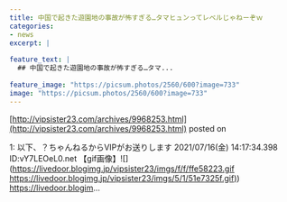```yaml
---
title: 中国で起きた遊園地の事故が怖すぎる…タマヒュンってレベルじゃねーぞｗ
categories:
- news
excerpt: |
  
feature_text: |
  ## 中国で起きた遊園地の事故が怖すぎる…タマ...
  
feature_image: "https://picsum.photos/2560/600?image=733"
image: "https://picsum.photos/2560/600?image=733"
---
```


[http://vipsister23.com/archives/9968253.html](http://vipsister23.com/archives/9968253.html)
posted on 

<!--more-->

1: 以下、？ちゃんねるからVIPがお送りします 2021/07/16(金) 14:17:34.398 ID:vY7LEOeL0.net 【gif画像】![](https://livedoor.blogimg.jp/vipsister23/imgs/f/f/ffe58223.gif [https://livedoor.blogimg.jp/vipsister23/imgs/5/1/51e7325f.gif)](https://livedoor.blogimg.jp/vipsister23/imgs/5/1/51e7325f.gif)) https://livedoor.blogim...
